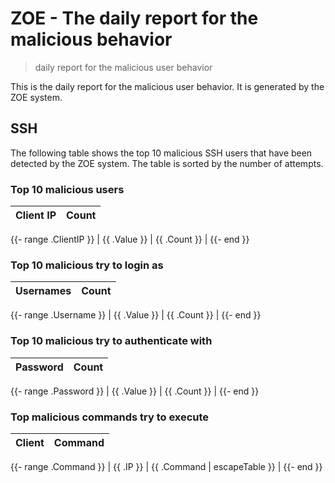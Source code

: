 # ZOE - The daily report for the malicious behavior

> daily report for the malicious user behavior

This is the daily report for the malicious user behavior. It is generated by the ZOE system.

## SSH

The following table shows the top 10 malicious SSH users that have been detected by the ZOE
system. The table is sorted by the number of attempts.

### Top 10 malicious users

| Client IP | Count    |
|-----------|----------|
{{- range .ClientIP }}
| {{ .Value }} | {{ .Count   }} |
{{- end }}

### Top 10 malicious try to login as

| Usernames | Count    |
|-----------|----------|
{{- range .Username }}
| {{ .Value }} | {{ .Count   }} |
{{- end }}

### Top 10 malicious try to authenticate with

| Password | Count    |
|-----------|----------|
{{- range .Password }}
| {{ .Value }} | {{ .Count   }} |
{{- end }}

### Top malicious commands try to execute

| Client | Command |
|--------|---------|
{{- range .Command }}
| {{ .IP }} | {{ .Command | escapeTable }} |
{{- end }}
